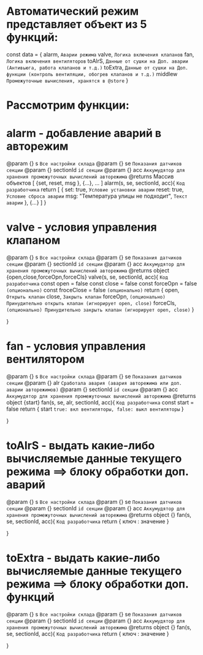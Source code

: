 # Автоматический режим представляет объект из 5 функций:

const data = {
    alarm,      `Аварии режима`
    valve,      `Логика включения клапанов`
    fan,        `Логика включения вентиляторов`
    toAlrS,     `Данные от сушки на Доп. аварии (Антивьюга, работа клапанов и т.д.)`
    toExtra,    `Данные от сушки на Доп. функции (контроль вентиляции, обогрев клапанов и т.д.)`
    middlew     `Промежуточные вычисления, хранятся в @store`
}

# Рассмотрим функции:
# alarm - добавление аварий в авторежим
@param {} s `Все настройки склада`
@param {} se `Показания датчиков секции`
@param {} sectionId `id секции`
@param {} acc `Аккумудятор для хранения промежуточных вычислений авторежима`
@returns Массив объектов [ {set, reset, msg }, {...}, ... ]
alarm(s, se, sectionId, acc){
    `Код разработчика`
    return [
        {
            set: true,                              `Условие установки аварии`
            reset: true,                            `Условие сброса аварии`
            msg: "Температура улицы не подходит",   `Текст аварии`
        },
        {...}
    ]
}

# valve - условия управления клапаном
@param {} s `Все настройки склада`
@param {} se `Показания датчиков секции`
@param {} sectionId `id секции`
@param {} acc `Аккумудятор для хранения промежуточных вычислений авторежима`
@returns object {open,close,forceOpn,forceCls}
valve(s, se, sectionId, acc){
    `Код разработчика`
    const open = false
    const close = false
    const forceOpn = false      `(опционально)`
    const froceClose = false    `(опционально)`
    return {
            open,               `Открыть клапан`
            close,              `Закрыть клапан`
            forceOpn,           `(опционально) Принудительно открыть клапан (игнорирует open, close)`
            forceCls,           `(опционально) Принудительно закрыть клапан (игнорирует open, close)`
        }
        
}

# fan - условия управления вентилятором
@param {} s `Все настройки склада`
@param {} se `Показания датчиков секции`
@param {} alr `Сработала авария (авария авторежима или доп. аварии авторежимов)`
@param {} sectionId `id секции`
@param {} acc `Аккумудятор для хранения промежуточных вычислений авторежима`
@returns object {start}
fan(s, se, alr, sectionId, acc){
    `Код разработчика`
    const start = false
    return {
            start               `true: вкл вентиляторы, false: выкл вентиляторы`
        }
        
}

# toAlrS - выдать какие-либо вычисляемые данные текущего режима ==> блоку обработки доп. аварий 
@param {} s `Все настройки склада`
@param {} se `Показания датчиков секции`
@param {} sectionId `id секции`
@param {} acc `Аккумудятор для хранения промежуточных вычислений авторежима`
@returns object {}
fan(s, se, sectionId, acc){
    `Код разработчика`
    return {
            ключ : значение
        }
        
}

# toExtra - выдать какие-либо вычисляемые данные текущего режима ==> блоку обработки доп. функций
@param {} s `Все настройки склада`
@param {} se `Показания датчиков секции`
@param {} sectionId `id секции`
@param {} acc `Аккумудятор для хранения промежуточных вычислений авторежима`
@returns object {}
fan(s, se, sectionId, acc){
    `Код разработчика`
    return {
            ключ : значение
        }
        
}